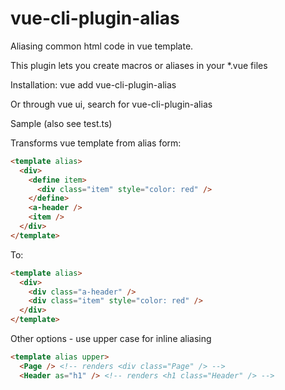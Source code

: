 # vue-cli-plugin-alias
Aliasing common html code in vue template.

This plugin lets you create macros or aliases in your *.vue files

Installation:
vue add vue-cli-plugin-alias

Or through vue ui, search for vue-cli-plugin-alias

Sample (also see test.ts)

Transforms vue template from alias form:
```html
<template alias>
  <div>
    <define item>
      <div class="item" style="color: red" />
    </define>
    <a-header />
    <item />
  </div>
</template>
```
To:
```html
<template alias>
  <div>
    <div class="a-header" />
    <div class="item" style="color: red" />
  </div>
</template>
```

Other options - use upper case for inline aliasing
```html
<template alias upper>
  <Page /> <!-- renders <div class="Page" /> -->
  <Header as="h1" /> <!-- renders <h1 class="Header" /> -->
```
